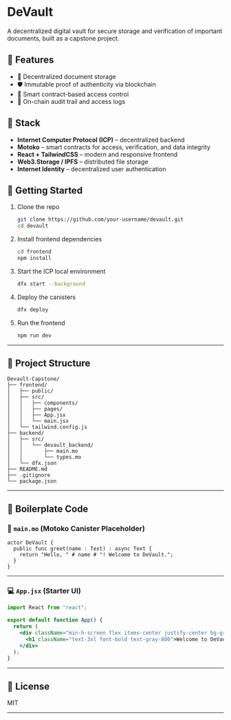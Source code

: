 
# DeVault

A decentralized digital vault for secure storage and verification of important documents, built as a capstone project.

## 🚀 Features

- 🔐 Decentralized document storage  
- 🛡️ Immutable proof of authenticity via blockchain  
- 🧠 Smart contract-based access control  
- 🧾 On-chain audit trail and access logs  

## 🧱 Stack

- **Internet Computer Protocol (ICP)** – decentralized backend  
- **Motoko** – smart contracts for access, verification, and data integrity  
- **React + TailwindCSS** – modern and responsive frontend  
- **Web3.Storage / IPFS** – distributed file storage  
- **Internet Identity** – decentralized user authentication  

## 🧭 Getting Started

1. Clone the repo  
   ```bash
   git clone https://github.com/your-username/devault.git
   cd devault
   ```

2. Install frontend dependencies  
   ```bash
   cd frontend
   npm install
   ```

3. Start the ICP local environment  
   ```bash
   dfx start --background
   ```

4. Deploy the canisters  
   ```bash
   dfx deploy
   ```

5. Run the frontend  
   ```bash
   npm run dev
   ```

---

## 📁 Project Structure

```
Devault-Capstone/
├── frontend/
│   ├── public/
│   ├── src/
│   │   ├── components/
│   │   ├── pages/
│   │   ├── App.jsx
│   │   └── main.jsx
│   └── tailwind.config.js
├── backend/
│   ├── src/
│   │   └── devault_backend/
│   │       ├── main.mo
│   │       └── types.mo
│   └── dfx.json
├── README.md
├── .gitignore
└── package.json
```

---

## 🧪 Boilerplate Code

### 📜 `main.mo` (Motoko Canister Placeholder)

```motoko
actor DeVault {
  public func greet(name : Text) : async Text {
    return "Hello, " # name # "! Welcome to DeVault.";
  }
}
```

---

### 💻 `App.jsx` (Starter UI)

```jsx
import React from "react";

export default function App() {
  return (
    <div className="min-h-screen flex items-center justify-center bg-gray-100">
      <h1 className="text-3xl font-bold text-gray-800">Welcome to DeVault</h1>
    </div>
  );
}
```

---

## 📌 License

MIT

---
